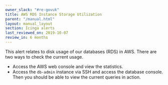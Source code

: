 ```yaml
---
owner_slack: "#re-govuk"
title: AWS RDS Instance Storage Utilization
parent: "/manual.html"
layout: manual_layout
section: Icinga alerts
last_reviewed_on: 2019-10-07
review_in: 6 months
---
```


This alert relates to disk usage of our databases (RDS) in AWS. There are two
ways to check the current usage.

- Access the AWS web console and view the statistics.
- Access the `db-admin` instance via SSH and access the database console. Then
  you should be able to view the current queries in action.
